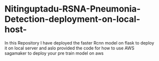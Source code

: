 # Nitinguptadu-RSNA-Pneumonia-Detection-deployment-on-local-host-
In this Repository I have deployed the faster Rcnn model on flask to deploy it on local server and aslo provided the code for how to use AWS sagamaker to deploy your pre train model on aws 
